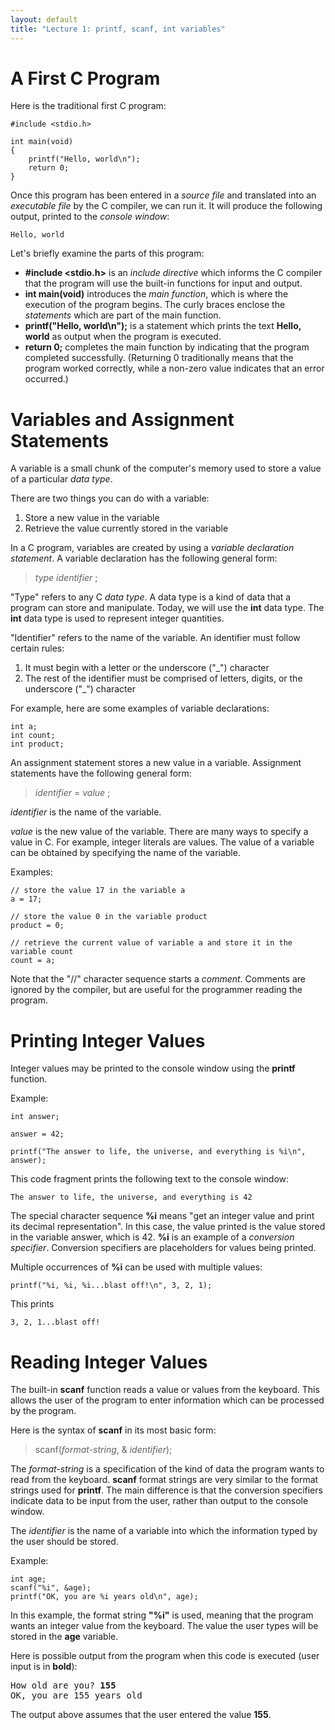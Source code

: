 ```yaml
---
layout: default
title: "Lecture 1: printf, scanf, int variables"
---
```


A First C Program
=================

Here is the traditional first C program:

    #include <stdio.h>

    int main(void)
    {
        printf("Hello, world\n");
        return 0;
    }

Once this program has been entered in a *source file* and translated into an *executable file* by the C compiler, we can run it. It will produce the following output, printed to the *console window*:

    Hello, world

Let's briefly examine the parts of this program:

-   **\#include <stdio.h>** is an *include directive* which informs the C compiler that the program will use the built-in functions for input and output.
-   **int main(void)** introduces the *main function*, which is where the execution of the program begins. The curly braces enclose the *statements* which are part of the main function.
-   **printf("Hello, world\\n");** is a statement which prints the text **Hello, world** as output when the program is executed.
-   **return 0;** completes the main function by indicating that the program completed successfully. (Returning 0 traditionally means that the program worked correctly, while a non-zero value indicates that an error occurred.)

Variables and Assignment Statements
===================================

A variable is a small chunk of the computer's memory used to store a value of a particular *data type*.

There are two things you can do with a variable:

1.  Store a new value in the variable
2.  Retrieve the value currently stored in the variable

In a C program, variables are created by using a *variable declaration statement*. A variable declaration has the following general form:

> *type* *identifier* ;

"Type" refers to any C *data type*. A data type is a kind of data that a program can store and manipulate. Today, we will use the **int** data type. The **int** data type is used to represent integer quantities.

"Identifier" refers to the name of the variable. An identifier must follow certain rules:

1.  It must begin with a letter or the underscore ("\_") character
2.  The rest of the identifier must be comprised of letters, digits, or the underscore ("\_") character

For example, here are some examples of variable declarations:

    int a;
    int count;
    int product;

An assignment statement stores a new value in a variable. Assignment statements have the following general form:

> *identifier* = *value* ;

*identifier* is the name of the variable.

*value* is the new value of the variable. There are many ways to specify a value in C. For example, integer literals are values. The value of a variable can be obtained by specifying the name of the variable.

Examples:

    // store the value 17 in the variable a
    a = 17;

    // store the value 0 in the variable product
    product = 0;

    // retrieve the current value of variable a and store it in the variable count
    count = a;

Note that the "//" character sequence starts a *comment*. Comments are ignored by the compiler, but are useful for the programmer reading the program.

Printing Integer Values
=======================

Integer values may be printed to the console window using the **printf** function.

Example:

    int answer;

    answer = 42;

    printf("The answer to life, the universe, and everything is %i\n", answer);

This code fragment prints the following text to the console window:

    The answer to life, the universe, and everything is 42

The special character sequence **%i** means "get an integer value and print its decimal representation". In this case, the value printed is the value stored in the variable answer, which is 42. **%i** is an example of a *conversion specifier*. Conversion specifiers are placeholders for values being printed.

Multiple occurrences of **%i** can be used with multiple values:

    printf("%i, %i, %i...blast off!\n", 3, 2, 1);

This prints

    3, 2, 1...blast off!

Reading Integer Values
======================

The built-in **scanf** function reads a value or values from the keyboard. This allows the user of the program to enter information which can be processed by the program.

Here is the syntax of **scanf** in its most basic form:

> scanf(*format-string*, & *identifier*);

The *format-string* is a specification of the kind of data the program wants to read from the keyboard. **scanf** format strings are very similar to the format strings used for **printf**. The main difference is that the conversion specifiers indicate data to be input from the user, rather than output to the console window.

The *identifier* is the name of a variable into which the information typed by the user should be stored.

Example:

    int age;
    scanf("%i", &age);
    printf("OK, you are %i years old\n", age);

In this example, the format string **"%i"** is used, meaning that the program wants an integer value from the keyboard. The value the user types will be stored in the **age** variable.

Here is possible output from the program when this code is executed (user input is in **bold**):

<pre>
How old are you? <b>155</b>
OK, you are 155 years old
</pre>

The output above assumes that the user entered the value **155**.
